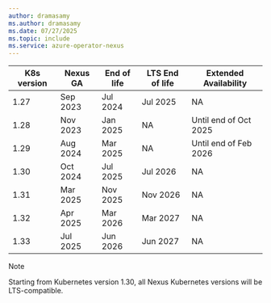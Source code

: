 ```yaml
---
author: dramasamy
ms.author: dramasamy
ms.date: 07/27/2025
ms.topic: include
ms.service: azure-operator-nexus
---
```


|  K8s version | Nexus GA  | End of life     | LTS End of life | Extended Availability |
|--------------|-----------|-----------------|-----------------|-----------------------|
| 1.27         | Sep 2023  | Jul 2024        | Jul 2025        | NA                    |
| 1.28         | Nov 2023  | Jan 2025        | NA              | Until end of Oct 2025 |
| 1.29         | Aug 2024  | Mar 2025        | NA              | Until end of Feb 2026 |
| 1.30         | Oct 2024  | Jul 2025        | Jul 2026        | NA                    |
| 1.31         | Mar 2025  | Nov 2025        | Nov 2026        | NA                    |
| 1.32         | Apr 2025  | Mar 2026        | Mar 2027        | NA                    |
| 1.33         | Jul 2025  | Jun 2026        | Jun 2027        | NA                    |

> [!NOTE]
> Starting from Kubernetes version 1.30, all Nexus Kubernetes versions will be LTS-compatible.
